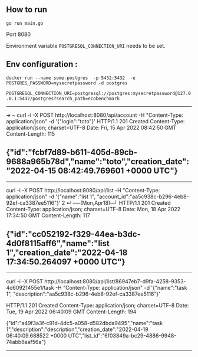 ## How to run
`go run main.go`

Port 8080

Environment variable `POSTGRESQL_CONNECTION_URI` needs to be set.



## Env configuration :

`docker run --name some-postgres  -p 5432:5432  -e POSTGRES_PASSWORD=mysecretpassword -d postgres`

`POSTGRESQL_CONNECTION_URI=postgresql://postgres:mysecretpassword@127.0.0.1:5432/postgres?search_path=ecobenchmark`
 



----
➜  ~ curl -i -X POST http://localhost:8080/api/account -H "Content-Type: application/json"  -d '{"login":"toto"}'
HTTP/1.1 201 Created
Content-Type: application/json; charset=UTF-8
Date: Fri, 15 Apr 2022 08:42:50 GMT
Content-Length: 115

{"id":"fcbf7d89-b611-405d-89cb-9688a965b78d","name":"toto","creation_date":"2022-04-15 08:42:49.769601 +0000 UTC"}
----

----
curl -i -X POST http://localhost:8080/api/list -H "Content-Type: application/json"  -d '{"name":"list 1", "account_id":"aa5c938c-b296-4eb8-92ef-ca3387ee5116"}'                                                                       2 ↵ ──(Mon,Apr18)─┘
HTTP/1.1 201 Created
Content-Type: application/json; charset=UTF-8
Date: Mon, 18 Apr 2022 17:34:50 GMT
Content-Length: 117

{"id":"cc052192-f329-44ea-b3dc-4d0f8115aff6","name":"list 1","creation_date":"2022-04-18 17:34:50.264097 +0000 UTC"}
----

----
curl -i -X POST http://localhost:8080/api/list/86947eb7-d9fa-4258-9353-4d60921455e1/task -H "Content-Type: application/json"  -d '{"name":"task 1", "description":"aa5c938c-b296-4eb8-92ef-ca3387ee5116"}'

HTTP/1.1 201 Created
Content-Type: application/json; charset=UTF-8
Date: Tue, 19 Apr 2022 06:40:09 GMT
Content-Length: 194

{"id":"a49f3a3f-c91d-4dc5-a058-d582dbda9495","name":"task 1","description":"description","creation_date":"2022-04-19 06:40:09.688522 +0000 UTC","list_id":"6f03849a-bc29-4886-9948-74abb6aaf56a"}


----